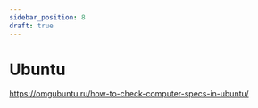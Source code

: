 ```yaml
---
sidebar_position: 8
draft: true
---
```


# Ubuntu

https://omgubuntu.ru/how-to-check-computer-specs-in-ubuntu/